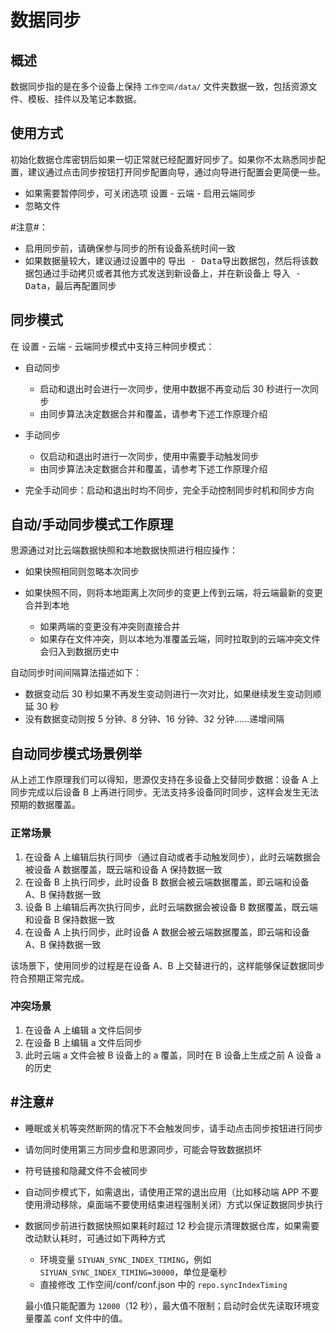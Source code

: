 # 数据同步

## 概述

数据同步指的是在多个设备上保持 `工作空间/data/` 文件夹数据一致，包括资源文件、模板、挂件以及笔记本数据。

## 使用方式

初始化数据仓库密钥后如果一切正常就已经配置好同步了。如果你不太熟悉同步配置，建议通过点击同步按钮打开同步配置向导，通过向导进行配置会更简便一些。

* 如果需要暂停同步，可关闭选项 <kbd>设置</kbd> - <kbd>云端</kbd> - <kbd>启用云端同步</kbd>
* 忽略文件

​#注意#​​：

* 启用同步前，请确保参与同步的所有设备系统时间一致
* 如果数据量较大，建议通过设置中的 <kbd>导出 - Data</kbd>​ 导出数据包，然后将该数据包通过手动拷贝或者其他方式发送到新设备上，并在新设备上 <kbd>导入 - Data</kbd>​，最后再配置同步

## 同步模式

在 <kbd>设置</kbd>​ - <kbd>云端</kbd>​ - <kbd>云端同步模式</kbd>​ 中支持三种同步模式：

* 自动同步

  * 启动和退出时会进行一次同步，使用中数据不再变动后 30 秒进行一次同步
  * 由同步算法决定数据合并和覆盖，请参考下述工作原理介绍
* 手动同步

  * 仅启动和退出时进行一次同步，使用中需要手动触发同步
  * 由同步算法决定数据合并和覆盖，请参考下述工作原理介绍
* 完全手动同步：启动和退出时均不同步，完全手动控制同步时机和同步方向

## 自动/手动同步模式工作原理

思源通过对比云端数据快照和本地数据快照进行相应操作：

* 如果快照相同则忽略本次同步
* 如果快照不同，则将本地距离上次同步的变更上传到云端，将云端最新的变更合并到本地

  * 如果两端的变更没有冲突则直接合并
  * 如果存在文件冲突，则以本地为准覆盖云端，同时拉取到的云端冲突文件会归入到数据历史中

自动同步时间间隔算法描述如下：

* 数据变动后 30 秒如果不再发生变动则进行一次对比，如果继续发生变动则顺延 30 秒
* 没有数据变动则按 5 分钟、8 分钟、16 分钟、32 分钟……递增间隔

## 自动同步模式场景例举

从上述工作原理我们可以得知，思源仅支持在多设备上交替同步数据：设备 A 上同步完成以后设备 B 上再进行同步。无法支持多设备同时同步，这样会发生无法预期的数据覆盖。

### 正常场景

1. 在设备 A 上编辑后执行同步（通过自动或者手动触发同步），此时云端数据会被设备 A 数据覆盖，既云端和设备 A 保持数据一致
2. 在设备 B 上执行同步，此时设备 B 数据会被云端数据覆盖，即云端和设备 A、B 保持数据一致
3. 设备 B 上编辑后再次执行同步，此时云端数据会被设备 B 数据覆盖，既云端和设备 B 保持数据一致
4. 在设备 A 上执行同步，此时设备 A 数据会被云端数据覆盖，即云端和设备 A、B 保持数据一致

该场景下，使用同步的过程是在设备 A、B 上交替进行的，这样能够保证数据同步符合预期正常完成。

### 冲突场景

1. 在设备 A 上编辑 a 文件后同步
2. 在设备 B 上编辑 a 文件后同步
3. 此时云端 a 文件会被 B 设备上的 a 覆盖，同时在 B 设备上生成之前 A 设备 a 的历史

## #注意#

* 睡眠或关机等突然断网的情况下不会触发同步，请手动点击同步按钮进行同步
* 请勿同时使用第三方同步盘和思源同步，可能会导致数据损坏
* 符号链接和隐藏文件不会被同步
* 自动同步模式下，如需退出，请使用正常的退出应用（比如移动端 APP 不要使用滑动移除，桌面端不要使用结束进程强制关闭）方式以保证数据同步执行
* 数据同步前进行数据快照如果耗时超过 12 秒会提示清理数据仓库，如果需要改动默认耗时，可通过如下两种方式

  * 环境变量 `SIYUAN_SYNC_INDEX_TIMING`​，例如 `SIYUAN_SYNC_INDEX_TIMING=30000`​，单位是毫秒
  * 直接修改 工作空间/conf/conf.json 中的 `repo.syncIndexTiming`​

  最小值只能配置为 `12000`​（12 秒），最大值不限制；启动时会优先读取环境变量覆盖 conf 文件中的值。
